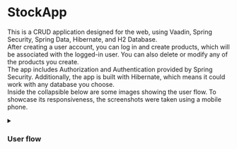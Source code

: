 # StockApp
This is a CRUD application designed for the web, using Vaadin, Spring Security, Spring Data, Hibernate, and H2 Database.  
After creating a user account, you can log in and create products, which will be associated with the logged-in user. You can also delete or modify any of the products you create.  
The app includes Authorization and Authentication provided by Spring Security. Additionally, the app is built with Hibernate, which means it could work with any database you choose.  
Inside the collapsible below are some images showing the user flow. To showcase its responsiveness, the screenshots were taken using a mobile phone.

<details>
 <summary><h3>User flow</h3></summary>
 
 Creating account and logging in:
 
 <img src="Apphotos/Vaadin Login Gif.gif" alt="Login View" width ="350">
 
 Add Crud grid view:
 
 <img src="Apphotos/Crud Vaadin Gif.gif" alt="FormView View" width="350"/>

And the changes reflected on the database:

<img src="Apphotos/Products.png" alt="Users"/>

 ## Screenshots
This CRUD responsive web app utilizes Vaadin, Spring Security, Spring Data, Hibernate, and H2 Database. Users can create accounts, log in, and manage products associated with their account. The app features Spring Security for authentication and authorization and is built with Hibernate, allowing compatibility with various databases.
<div style="display: flex; flex-wrap: wrap; justify-content: space-around;">
  <img src="Apphotos/LoginView.jpg" alt="Image 6" width="160">
  <img src="Apphotos/RegisterView.jpg" alt="Image 2" width="160">
  <img src="Apphotos/LogingIn.jpeg" alt="Image 1" width="160">
  <img src="Apphotos/EmptyGridView.jpg" alt="Image 5" width="160">
  <img src="Apphotos/FromView.jpg" alt="Image 4" width="160">
  <img src="Apphotos/GridView.jpg" alt="Image 3" width="160">
</div>
Changes reflected on the database:
<div style="display: flex; flex-wrap: wrap; justify-content: space-around;">
<img src="Apphotos/Products.png" alt="Users"/>
</div>
</details>
